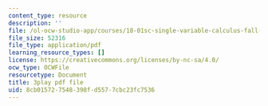 ```yaml
---
content_type: resource
description: ''
file: /ol-ocw-studio-app/courses/18-01sc-single-variable-calculus-fall-2010/8cb015727548398fd5577cbc23fc7536_4Q37iOyBq44.pdf
file_size: 52316
file_type: application/pdf
learning_resource_types: []
license: https://creativecommons.org/licenses/by-nc-sa/4.0/
ocw_type: OCWFile
resourcetype: Document
title: 3play pdf file
uid: 8cb01572-7548-398f-d557-7cbc23fc7536
---
```

